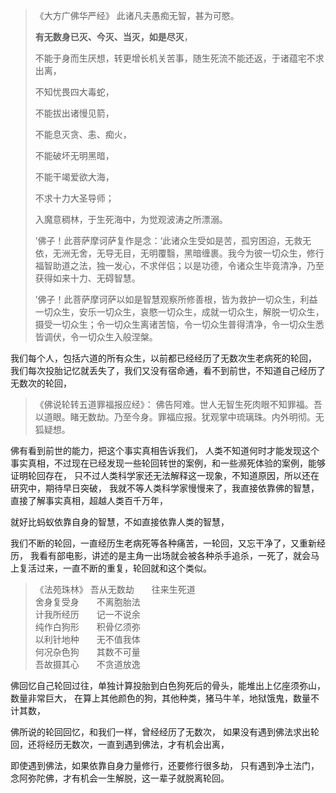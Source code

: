 > 《大方广佛华严经》
> 此诸凡夫愚痴无智，甚为可愍。
> 
> **有无数身已灭、今灭、当灭，如是尽灭**，
> 
> 不能于身而生厌想，转更增长机关苦事，随生死流不能还返，于诸蕴宅不求出离，
> 
> 不知忧畏四大毒蛇，
> 
> 不能拔出诸慢见箭，
> 
> 不能息灭贪、恚、痴火，
> 
> 不能破坏无明黑暗，
> 
> 不能干竭爱欲大海，
> 
> 不求十力大圣导师；
> 
> 入魔意稠林，于生死海中，为觉观波涛之所漂溺。
> 
> ’佛子！此菩萨摩诃萨复作是念：‘此诸众生受如是苦，孤穷困迫，无救无依，无洲无舍，无导无目，无明覆翳，黑暗缠裹。我今为彼一切众生，修行福智助道之法，独一发心，不求伴侣；以是功德，令诸众生毕竟清净，乃至获得如来十力、无碍智慧。
> 
> ’佛子！此菩萨摩诃萨以如是智慧观察所修善根，皆为救护一切众生，利益一切众生，安乐一切众生，哀愍一切众生，成就一切众生，解脱一切众生，摄受一切众生；令一切众生离诸苦恼，令一切众生普得清净，令一切众生悉皆调伏，令一切众生入般涅槃。

我们每个人，包括六道的所有众生，以前都已经经历了无数次生老病死的轮回，
我们每次投胎记忆就丢失了，我们又没有宿命通，看不到前世，不知道自己经历了无数次的轮回，

> 《佛说轮转五道罪福报应经》：
> 佛告阿难。世人无智生死肉眼不知罪福。吾以道眼。睹无数劫。乃至今身。罪福应报。犹观掌中琉璃珠。内外明彻。无狐疑想。

佛有看到前世的能力，把这个事实真相告诉我们，
人类不知道何时才能发现这个事实真相，不过现在已经发现一些轮回转世的案例，和一些濒死体验的案例，能够证明轮回存在，
只不过人类科学家还无法解释这一现象，不知道原因，所以还在研究中，期待早日突破，
我就不等人类科学家慢慢来了，我直接依靠佛的智慧，直接了解事实真相，超越人类百千万年，

就好比蚂蚁依靠自身的智慧，不如直接依靠人类的智慧，

我们不断的轮回，一直经历生老病死等各种痛苦，一轮回，又忘干净了，又重新经历，
我看有部电影，讲述的是主角一出场就会被各种杀手追杀，一死了，就会马上复活过来，一直不断的重复，轮回就和这个类似。

> 《法苑珠林》
> 吾从无数劫　　往来生死道  
> 舍身复受身　　不离胞胎法  
> 计我所经历　　记一不说余  
> 纯作白狗形　　积骨亿须弥  
> 以利针地种　　无不值我体  
> 何况杂色狗　　其数不可量  
> 吾故摄其心　　不贪道放逸

佛回忆自己轮回过往，单独计算投胎到白色狗死后的骨头，能堆出上亿座须弥山，数量非常巨大，
在算上其他颜色的狗，其他种类，猪马牛羊，地狱饿鬼，数量不计其数，

佛所说的轮回回忆，和我们一样，曾经经历了无数次，
如果没有遇到佛法求出轮回，还将经历无数次，一直到遇到佛法，才有机会出离，

即使遇到佛法，如果依靠自身力量修行，还要修行很多劫，
只有遇到净土法门，念阿弥陀佛，才有机会一生解脱，这一辈子就脱离轮回。
